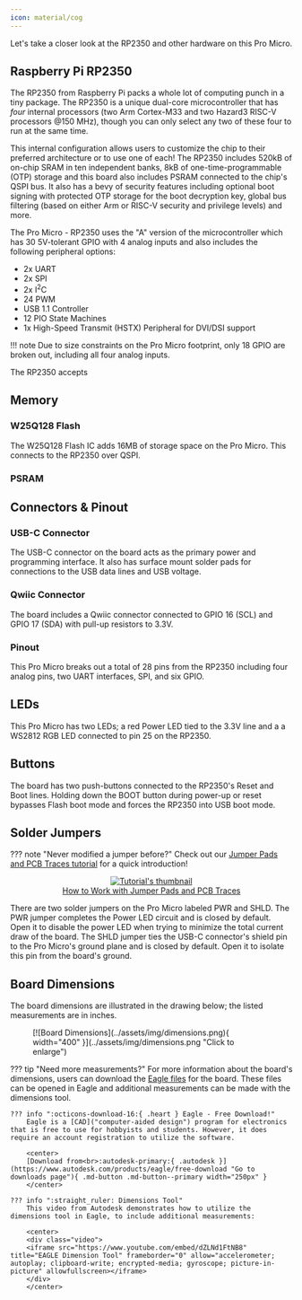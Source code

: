 ```yaml
---
icon: material/cog
---
```


Let's take a closer look at the RP2350 and other hardware on this Pro Micro.

## Raspberry Pi RP2350

The RP2350 from Raspberry Pi packs a whole lot of computing punch in a tiny package. The RP2350 is a unique dual-core microcontroller that has <i>four</i> internal processors (two Arm Cortex-M33 and two Hazard3 RISC-V processors @150 MHz), though you can only select any two of these four to run at the same time. 

This internal configuration allows users to customize the chip to their preferred architecture or to use one of each! The RP2350 includes 520kB of on-chip SRAM in ten independent banks, 8kB of one-time-programmable (OTP) storage and this board also includes PSRAM connected to the chip's QSPI bus. It also has a bevy of security features including optional boot signing with protected OTP storage for the boot decryption key, global bus filtering (based on either Arm or RISC-V security and privilege levels) and more.

The Pro Micro - RP2350 uses the "A" version of the microcontroller which has 30 5V-tolerant GPIO with 4 analog inputs and also includes the following peripheral options:

* 2x UART
* 2x SPI
* 2x I<sup>2</sup>C
* 24 PWM
* USB 1.1 Controller
* 12 PIO State Machines
* 1x High-Speed Transmit (HSTX) Peripheral for DVI/DSI support

!!! note
	Due to size constraints on the Pro Micro footprint, only 18 GPIO are broken out, including all four analog inputs.

The RP2350 accepts 

## Memory

### W25Q128 Flash

The W25Q128 Flash IC adds 16MB of storage space on the Pro Micro. This connects to the RP2350 over QSPI.

### PSRAM



## Connectors & Pinout

### USB-C Connector

The USB-C connector on the board acts as the primary power and programming interface. It also has surface mount solder pads for connections to the USB data lines and USB voltage.

### Qwiic Connector

The board includes a Qwiic connector connected to GPIO 16 (SCL) and GPIO 17 (SDA) with pull-up resistors to 3.3V.

### Pinout

This Pro Micro breaks out a total of 28 pins from the RP2350 including four analog pins, two UART interfaces, SPI, and six GPIO.

## LEDs

This Pro Micro has two LEDs; a red Power LED tied to the 3.3V line and a a WS2812 RGB LED connected to pin 25 on the RP2350.

## Buttons

The board has two push-buttons connected to the RP2350's Reset and Boot lines. Holding down the BOOT button during power-up or reset bypasses Flash boot mode and forces the RP2350 into USB boot mode.

## Solder Jumpers

??? note "Never modified a jumper before?"
	Check out our <a href="https://learn.sparkfun.com/tutorials/664">Jumper Pads and PCB Traces tutorial</a> for a quick introduction!
	<p align="center">
		<a href="https://learn.sparkfun.com/tutorials/664">
		<img src="https://cdn.sparkfun.com/c/264-148/assets/learn_tutorials/6/6/4/PCB_TraceCutLumenati.jpg" alt="Tutorial's thumbnail"><br>
        How to Work with Jumper Pads and PCB Traces</a>
	</p>
There are two solder jumpers on the Pro Micro labeled PWR and SHLD. The PWR jumper completes the Power LED circuit and is closed by default. Open it to disable the power LED when trying to minimize the total current draw of the board. The SHLD jumper ties the USB-C connector's shield pin to the Pro Micro's ground plane and is closed by default. Open it to isolate this pin from the board's ground.

## Board Dimensions

The board dimensions are illustrated in the drawing below; the listed measurements are in inches.

<figure markdown>
[![Board Dimensions](../assets/img/dimensions.png){ width="400" }](../assets/img/dimensions.png "Click to enlarge")
</figure>


??? tip "Need more measurements?"
	For more information about the board's dimensions, users can download the [Eagle files](../assets/board_files/eagle_files.zip) for the board. These files can be opened in Eagle and additional measurements can be made with the dimensions tool.

	??? info ":octicons-download-16:{ .heart } Eagle - Free Download!"
		Eagle is a [CAD]("computer-aided design") program for electronics that is free to use for hobbyists and students. However, it does require an account registration to utilize the software.

		<center>
		[Download from<br>:autodesk-primary:{ .autodesk }](https://www.autodesk.com/products/eagle/free-download "Go to downloads page"){ .md-button .md-button--primary width="250px" }
		</center>
	
	??? info ":straight_ruler: Dimensions Tool"
		This video from Autodesk demonstrates how to utilize the dimensions tool in Eagle, to include additional measurements:

		<center>
		<div class="video">
		<iframe src="https://www.youtube.com/embed/dZLNd1FtNB8" title="EAGLE Dimension Tool" frameborder="0" allow="accelerometer; autoplay; clipboard-write; encrypted-media; gyroscope; picture-in-picture" allowfullscreen></iframe>
		</div>
		</center>